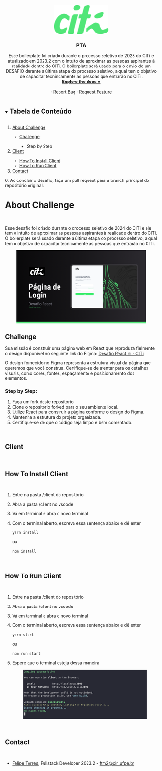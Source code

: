 <!-- PROJECT LOGO -->
<br />
<p align="center">
  <a href="https://github.com/citi-onboarding/pta-boilerplate">
    <img src="./assets/logoCITi.png" alt="Logo" width="180px">
  </a>

  <h3 align="center">PTA</h3>

  <p align="center">
  Esse boilerplate foi criado durante o processo seletivo de 2023 do CITi e atualizado em 2023.2 com o intuito de aproximar as pessoas aspirantes à realidade
  dentro do CITi. O boilerplate será usado para o envio de um DESAFIO durante a última etapa do processo seletivo, a qual tem o objetivo de capacitar tecnincamente as pessoas que entrarão no CITi.
    <br />
    <a href="https://github.com/citi-onboarding/pta-boilerplate"><strong>Explore the docs »</strong></a>
    <br />
    <br />
    ·
    <a href="https://github.com/citi-onboarding/pta-boilerplate/issues">Report Bug</a>
    ·
    <a href="https://github.com/citi-onboarding/pta-boilerplate/issues">Request Feature</a>
  </p>
</p>


<!-- TABLE OF CONTENTS -->
<details open="open">
  <summary><h2 style="display: inline-block">Tabela de Conteúdo</h2></summary>
  <ol>
    <li><a href="#about-challenge">About Challenge</a></li>
      <ul>
        <li><a href="#challenge">Challenge</a></li></li>
        <ul>
          <li><a href="#step-by-step">Step by Step</a></li></li>
        </ul>
      </ul>
    <li><a href="#client">Client</a></li>
        <ul>
          <li><a href="#how-to-install-client">How To Install Client</a></li></li>
          <li><a href="#how-to-run-client">How To Run Client</a></li></li>
        </ul>
    </ul>
    <li><a href="#contact">Contact</a></li>
  </ol>
</details>
6. Ao concluir o desafio, faça um pull request para a branch principal do repositório original.
<br/> 

# About Challenge
<br/>

  Esse desafio foi criado durante o processo seletivo de 2024 do CITi e ele tem o intuito de aproximar as pessoas aspirantes à realidade
  dentro do CITi. O boilerplate será usado durante a última etapa do processo seletivo, a qual tem o objetivo de capacitar tecnicamente as pessoas que entrarão no CITi.

<p align= "center">
    <img src = "./assets/challenge.png" width="85%" margin-top="20px" border-radius="5px" />
</p>

## Challenge
Sua missão é construir uma página web em React que reproduza fielmente o design disponível no seguinte link do Figma: 
<a href="https://www.figma.com/file/BklrSFl01OCseYDol7tDu1/Desafio-React--%E2%9A%9B%EF%B8%8E---CITi?type=design&mode=design&t=3YKy0IXKwA9Tdx4P-1" target="_blank">
    Desafio React ⚛︎ - CITi
</a>

O design fornecido no Figma representa a estrutura visual da página que queremos que você construa. Certifique-se de atentar para os detalhes visuais, como cores, fontes, espaçamento e posicionamento dos elementos.

### Step by Step:

1. Faça um fork deste repositório.
2. Clone o repositório forked para o seu ambiente local.
3. Utilize React para construir a página conforme o design do Figma.
4. Mantenha a estrutura do projeto organizada.
5. Certifique-se de que o código seja limpo e bem comentado.

<br/> 


## Client

<br/>

## How To Install Client

<br/>

1. Entre na pasta /client do repositório

2. Abra a pasta /client  no vscode

3. Vá em terminal e abra o novo terminal 

4. Com o terminal aberto, escreva essa sentença abaixo e dê enter

   ```sh
   yarn install
   ```

   ou 

   ```sh
   npm install
   ```

<br/> 

## How To Run Client

<br/>

1. Entre na pasta /client do repositório

2. Abra a pasta /client no vscode

3. Vá em terminal e abra o novo terminal 

4. Com o terminal aberto, escreva essa sentença abaixo e dê enter

   ```sh
   yarn start
   ```

   ou 

   ```sh
   npm run start
   ```

3. Espere que o terminal esteja dessa maneira

    <p align= "center"><img src= "./assets/client-status.png" width="85%"/>
        
    </p>

<br/> 

## Contact

<br/>

- [Felipe Torres](https://github.com/ftm2-cin), Fullstack Developer 2023.2 - ftm2@cin.ufpe.br

<br/>
